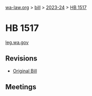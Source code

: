 [wa-law.org](/) > [bill](/bill/) > [2023-24](/bill/2023-24/) > [HB 1517](/bill/2023-24/hb/1517/)

# HB 1517
[leg.wa.gov](https://app.leg.wa.gov/billsummary?BillNumber=1517&Year=2023&Initiative=false)

## Revisions
* [Original Bill](1/)

## Meetings